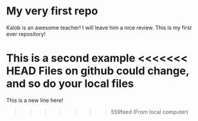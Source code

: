 # My very first repo
Kalob is an awesome teacher! I will leave him a nice review.
This is my first ever repository!

This is a second example
<<<<<<< HEAD
Files on github could change, and so do your local files  
=======

This is a new line here!
>>>>>>> 559feed (From local computer)

